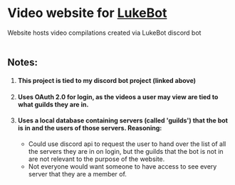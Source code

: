 <h1>Video website for <a href="https://github.com/lukeschwab17/LukeBot">LukeBot</a></h1>
Website hosts video compilations created via LukeBot discord bot
<br></br>
<h2>Notes:</h2>
<ol>
  <li><h4>This project is tied to my discord bot project (linked above)</li>
  <li><h4>Uses OAuth 2.0 for login, as the videos a user may view are tied to what guilds they are in.</li>
  <li><h4>Uses a local database containing servers (called 'guilds') that the bot is in and the users of those servers. Reasoning:</li>
  <ul>
    <li>Could use discord api to request the user to hand over the list of all the servers they are in on login, but the guilds that the bot is not in are not relevant to the purpose of the website.</li>
    <li>Not everyone would want someone to have access to see every server that they are a member of.</li>
  </ul>
</ol>
